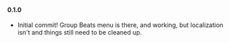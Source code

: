 #### 0.1.0
* Initial commit! Group Beats menu is there, and working, but localization isn't and things still need to be cleaned up.
